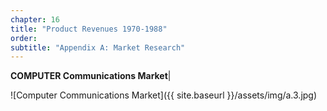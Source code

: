 ```yaml
---
chapter: 16
title: "Product Revenues 1970-1988"
order: 
subtitle: "Appendix A: Market Research"
---
```


**COMPUTER Communications Market**| 

![Computer Communications Market]({{ site.baseurl }}/assets/img/a.3.jpg)